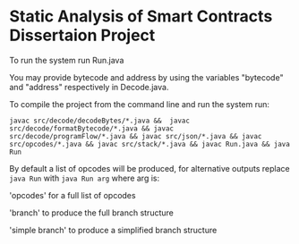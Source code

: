 # Static Analysis of Smart Contracts Dissertaion Project

To run the system run Run.java

You may provide bytecode and address by using the variables "bytecode" and "address" respectively in Decode.java.

To compile the project from the command line and run the system run: 

`javac src/decode/decodeBytes/*.java &&  javac src/decode/formatBytecode/*.java && javac src/decode/programFlow/*.java && javac src/json/*.java && javac src/opcodes/*.java && javac src/stack/*.java && javac Run.java && java Run`

By default a list of opcodes will be produced, for alternative outputs replace `java Run` with `java Run arg` where arg is:

'opcodes' for a full list of opcodes

'branch' to produce the full branch structure

'simple branch' to produce a simplified branch structure
